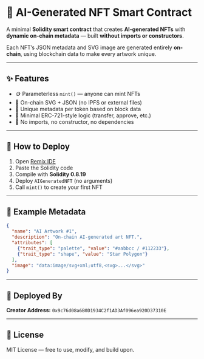 # 🧠 AI-Generated NFT Smart Contract

A minimal **Solidity smart contract** that creates **AI-generated NFTs** with **dynamic on-chain metadata** — built **without imports or constructors**.  

Each NFT’s JSON metadata and SVG image are generated entirely **on-chain**, using blockchain data to make every artwork unique.

---

## ✨ Features  
- 🪙 Parameterless `mint()` — anyone can mint NFTs  
- 🎨 On-chain SVG + JSON (no IPFS or external files)  
- 🔢 Unique metadata per token based on block data  
- 🧩 Minimal ERC-721-style logic (transfer, approve, etc.)  
- 🧠 No imports, no constructor, no dependencies  

---

## 🚀 How to Deploy  
1. Open [Remix IDE](https://remix.ethereum.org)  
2. Paste the Solidity code  
3. Compile with **Solidity 0.8.19**  
4. Deploy `AIGeneratedNFT` (no arguments)  
5. Call `mint()` to create your first NFT  

---

## 🧾 Example Metadata  
```json
{
  "name": "AI Artwork #1",
  "description": "On-chain AI-generated art NFT.",
  "attributes": [
    {"trait_type": "palette", "value": "#aabbcc / #112233"},
    {"trait_type": "shape", "value": "Star Polygon"}
  ],
  "image": "data:image/svg+xml;utf8,<svg>...</svg>"
}
```

---

## 👤 Deployed By  
**Creator Address:** `0x9c76d08a6B0D1934C2f1AD3Af096ea920D37310E`  

---

## 📄 License  
MIT License — free to use, modify, and build upon.  
